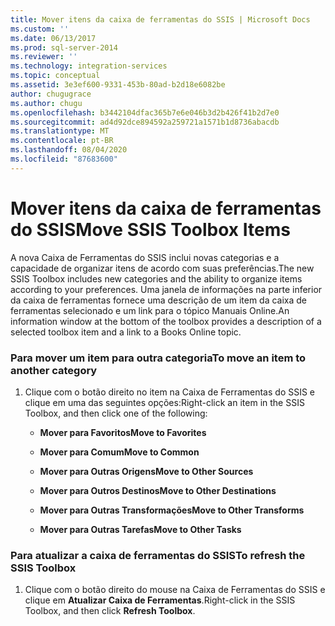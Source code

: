 ```yaml
---
title: Mover itens da caixa de ferramentas do SSIS | Microsoft Docs
ms.custom: ''
ms.date: 06/13/2017
ms.prod: sql-server-2014
ms.reviewer: ''
ms.technology: integration-services
ms.topic: conceptual
ms.assetid: 3e3ef600-9331-453b-80ad-b2d18e6082be
author: chugugrace
ms.author: chugu
ms.openlocfilehash: b3442104dfac365b7e6e046b3d2b426f41b2d7e0
ms.sourcegitcommit: ad4d92dce894592a259721a1571b1d8736abacdb
ms.translationtype: MT
ms.contentlocale: pt-BR
ms.lasthandoff: 08/04/2020
ms.locfileid: "87683600"
---
```

# <a name="move-ssis-toolbox-items"></a><span data-ttu-id="ea468-102">Mover itens da caixa de ferramentas do SSIS</span><span class="sxs-lookup"><span data-stu-id="ea468-102">Move SSIS Toolbox Items</span></span>
  <span data-ttu-id="ea468-103">A nova Caixa de Ferramentas do SSIS inclui novas categorias e a capacidade de organizar itens de acordo com suas preferências.</span><span class="sxs-lookup"><span data-stu-id="ea468-103">The new SSIS Toolbox includes new categories and the ability to organize items according to your preferences.</span></span> <span data-ttu-id="ea468-104">Uma janela de informações na parte inferior da caixa de ferramentas fornece uma descrição de um item da caixa de ferramentas selecionado e um link para o tópico Manuais Online.</span><span class="sxs-lookup"><span data-stu-id="ea468-104">An information window at the bottom of the toolbox provides a description of a selected toolbox item and a link to a Books Online topic.</span></span>  
  
### <a name="to-move-an-item-to-another-category"></a><span data-ttu-id="ea468-105">Para mover um item para outra categoria</span><span class="sxs-lookup"><span data-stu-id="ea468-105">To move an item to another category</span></span>  
  
1.  <span data-ttu-id="ea468-106">Clique com o botão direito no item na Caixa de Ferramentas do SSIS e clique em uma das seguintes opções:</span><span class="sxs-lookup"><span data-stu-id="ea468-106">Right-click an item in the SSIS Toolbox, and then click one of the following:</span></span>  
  
    -   <span data-ttu-id="ea468-107">**Mover para Favoritos**</span><span class="sxs-lookup"><span data-stu-id="ea468-107">**Move to Favorites**</span></span>  
  
    -   <span data-ttu-id="ea468-108">**Mover para Comum**</span><span class="sxs-lookup"><span data-stu-id="ea468-108">**Move to Common**</span></span>  
  
    -   <span data-ttu-id="ea468-109">**Mover para Outras Origens**</span><span class="sxs-lookup"><span data-stu-id="ea468-109">**Move to Other Sources**</span></span>  
  
    -   <span data-ttu-id="ea468-110">**Mover para Outros Destinos**</span><span class="sxs-lookup"><span data-stu-id="ea468-110">**Move to Other Destinations**</span></span>  
  
    -   <span data-ttu-id="ea468-111">**Mover para Outras Transformações**</span><span class="sxs-lookup"><span data-stu-id="ea468-111">**Move to Other Transforms**</span></span>  
  
    -   <span data-ttu-id="ea468-112">**Mover para Outras Tarefas**</span><span class="sxs-lookup"><span data-stu-id="ea468-112">**Move to Other Tasks**</span></span>  
  
### <a name="to-refresh-the-ssis-toolbox"></a><span data-ttu-id="ea468-113">Para atualizar a caixa de ferramentas do SSIS</span><span class="sxs-lookup"><span data-stu-id="ea468-113">To refresh the SSIS Toolbox</span></span>  
  
1.  <span data-ttu-id="ea468-114">Clique com o botão direito do mouse na Caixa de Ferramentas do SSIS e clique em **Atualizar Caixa de Ferramentas**.</span><span class="sxs-lookup"><span data-stu-id="ea468-114">Right-click in the SSIS Toolbox, and then click **Refresh Toolbox**.</span></span>  
  
  
